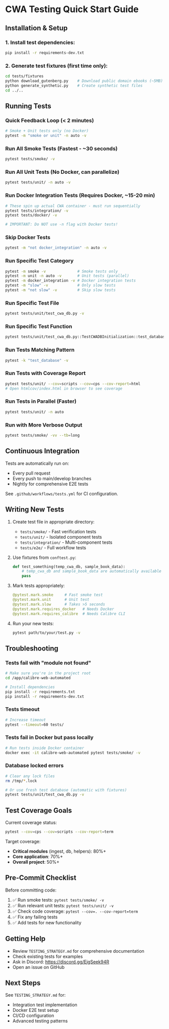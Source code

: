 # CWA Testing Quick Start Guide

## Installation & Setup

### 1. Install test dependencies:

```bash
pip install -r requirements-dev.txt
```

### 2. Generate test fixtures (first time only):

```bash
cd tests/fixtures
python download_gutenberg.py    # Download public domain ebooks (~5MB)
python generate_synthetic.py    # Create synthetic test files
cd ../..
```

## Running Tests

### Quick Feedback Loop (< 2 minutes) 
```bash
# Smoke + Unit tests only (no Docker)
pytest -m "smoke or unit" -n auto -v
```

### Run All Smoke Tests (Fastest - ~30 seconds)
```bash
pytest tests/smoke/ -v
```

### Run All Unit Tests (No Docker, can parallelize)
```bash
pytest tests/unit/ -n auto -v
```

### Run Docker Integration Tests (Requires Docker, ~15-20 min)
```bash
# These spin up actual CWA container - must run sequentially
pytest tests/integration/ -v
pytest tests/docker/ -v

# IMPORTANT: Do NOT use -n flag with Docker tests!
```

### Skip Docker Tests
```bash
pytest -m "not docker_integration" -n auto -v
```

### Run Specific Test Category
```bash
pytest -m smoke -v              # Smoke tests only
pytest -m unit -n auto -v       # Unit tests (parallel)
pytest -m docker_integration -v # Docker integration tests
pytest -m "slow" -v             # Only slow tests
pytest -m "not slow" -v         # Skip slow tests
```

### Run Specific Test File
```bash
pytest tests/unit/test_cwa_db.py -v
```

### Run Specific Test Function
```bash
pytest tests/unit/test_cwa_db.py::TestCWADBInitialization::test_database_creates_successfully -v
```

### Run Tests Matching Pattern
```bash
pytest -k "test_database" -v
```

### Run Tests with Coverage Report
```bash
pytest tests/unit/ --cov=scripts --cov=cps --cov-report=html
# Open htmlcov/index.html in browser to see coverage
```

### Run Tests in Parallel (Faster)
```bash
pytest tests/unit/ -n auto
```

### Run with More Verbose Output
```bash
pytest tests/smoke/ -vv --tb=long
```

## Continuous Integration

Tests are automatically run on:
- Every pull request
- Every push to main/develop branches
- Nightly for comprehensive E2E tests

See `.github/workflows/tests.yml` for CI configuration.

## Writing New Tests

1. Create test file in appropriate directory:
   - `tests/smoke/` - Fast verification tests
   - `tests/unit/` - Isolated component tests
   - `tests/integration/` - Multi-component tests
   - `tests/e2e/` - Full workflow tests

2. Use fixtures from `conftest.py`:
   ```python
   def test_something(temp_cwa_db, sample_book_data):
       # temp_cwa_db and sample_book_data are automatically available
       pass
   ```

3. Mark tests appropriately:
   ```python
   @pytest.mark.smoke     # Fast smoke test
   @pytest.mark.unit      # Unit test
   @pytest.mark.slow      # Takes >5 seconds
   @pytest.mark.requires_docker   # Needs Docker
   @pytest.mark.requires_calibre  # Needs Calibre CLI
   ```

4. Run your new tests:
   ```bash
   pytest path/to/your/test.py -v
   ```

## Troubleshooting

### Tests fail with "module not found"
```bash
# Make sure you're in the project root
cd /app/calibre-web-automated

# Install dependencies
pip install -r requirements.txt
pip install -r requirements-dev.txt
```

### Tests timeout
```bash
# Increase timeout
pytest --timeout=60 tests/
```

### Tests fail in Docker but pass locally
```bash
# Run tests inside Docker container
docker exec -it calibre-web-automated pytest tests/smoke/ -v
```

### Database locked errors
```bash
# Clear any lock files
rm /tmp/*.lock

# Or use fresh test database (automatic with fixtures)
pytest tests/unit/test_cwa_db.py -v
```

## Test Coverage Goals

Current coverage status:
```bash
pytest --cov=cps --cov=scripts --cov-report=term
```

Target coverage:
- **Critical modules** (ingest, db, helpers): 80%+
- **Core application**: 70%+
- **Overall project**: 50%+

## Pre-Commit Checklist

Before committing code:
1. ✅ Run smoke tests: `pytest tests/smoke/ -v`
2. ✅ Run relevant unit tests: `pytest tests/unit/ -v`
3. ✅ Check code coverage: `pytest --cov=. --cov-report=term`
4. ✅ Fix any failing tests
5. ✅ Add tests for new functionality

## Getting Help

- Review `TESTING_STRATEGY.md` for comprehensive documentation
- Check existing tests for examples
- Ask in Discord: https://discord.gg/EjgSeek94R
- Open an issue on GitHub

## Next Steps

See `TESTING_STRATEGY.md` for:
- Integration test implementation
- Docker E2E test setup
- CI/CD configuration
- Advanced testing patterns
